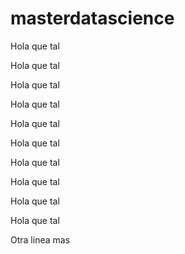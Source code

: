 # masterdatascience

Hola que tal

Hola que tal

Hola que tal

Hola que tal

Hola que tal

Hola que tal

Hola que tal

Hola que tal

Hola que tal

Hola que tal

Otra linea mas
